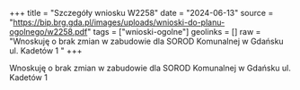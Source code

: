 +++
title = "Szczegóły wniosku W2258"
date = "2024-06-13"
source = "https://bip.brg.gda.pl/images/uploads/wnioski-do-planu-ogolnego/w2258.pdf"
tags = ["wnioski-ogolne"]
geolinks = []
raw = "Wnoskuję o brak zmian w zabudowie dla SOROD Komunalnej w Gdańsku ul. Kadetów 1 "
+++

Wnoskuję o brak zmian w zabudowie dla SOROD Komunalnej w Gdańsku ul. Kadetów
1



